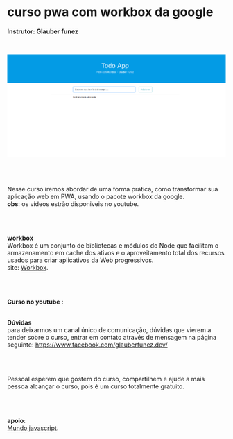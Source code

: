 # curso pwa com workbox da google

**Instrutor: Glauber funez**

<br>

![](https://raw.githubusercontent.com/GlauberF/curso-pwa/master/curso%20pwa.gif)

<br>
<br>

Nesse curso iremos abordar de uma forma prática, como transformar sua aplicação web em PWA, usando o pacote workbox da google.<br>
**obs**: os vídeos estrão disponiveis no youtube.

<br>
<br>

**workbox** <br>
Workbox é um conjunto de bibliotecas e módulos do Node que facilitam o armazenamento em cache dos ativos e o aproveitamento total dos recursos usados para criar aplicativos da Web progressivos.<br>
site: [Workbox](https://developers.google.com/web/tools/workbox/).

<br>
<br>

**Curso no youtube** : 
<br>
<br>


**Dúvidas**<br>
para deixarmos um canal único de comunicação, dúvidas que vierem a tender sobre o curso, entrar em contato através de mensagem na página seguinte: https://www.facebook.com/glauberfunez.dev/

<br>
<br>

Pessoal esperem que gostem do curso, compartilhem e ajude a mais pessoa alcançar o curso, pois é um curso totalmente gratuito.

<br>
<br>

**apoio**: <br>
[Mundo javascript](https://www.facebook.com/mundo.javascript/).
